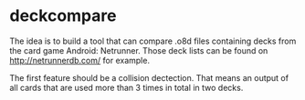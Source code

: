 # deckcompare

The idea is to build a tool that can compare .o8d files containing decks from the card game Android: Netrunner.
Those deck lists can be found on http://netrunnerdb.com/ for example.

The first feature should be a collision dectection. That means an output of all cards that are used more than 3 times in total in two decks.
